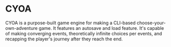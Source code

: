 # CYOA
CYOA is a purpose-built game engine for making a CLI-based choose-your-own-adventure game. It features an autosave and load feature.
It's capable of making converging events, theoretically infinite choices per events, and recapping the player's journey after they reach the end.
